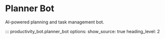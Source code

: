 # Planner Bot

AI-powered planning and task management bot.

::: productivity_bot.planner_bot
    options:
      show_source: true
      heading_level: 2
